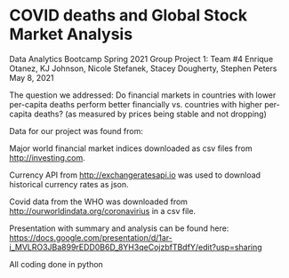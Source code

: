 # COVID deaths and Global Stock Market Analysis
Data Analytics Bootcamp Spring 2021
Group Project 1: Team #4
Enrique Otanez, KJ Johnson, Nicole Stefanek, Stacey Dougherty, Stephen Peters
May 8, 2021

The question we addressed:
Do financial markets in countries with lower per-capita deaths perform better financially vs. countries with higher per-capita deaths? 
(as measured by prices being stable and not dropping)

Data for our project was found from:

Major world financial market indices downloaded as csv files from http://investing.com.

Currency API from http://exchangeratesapi.io was used to download historical currency rates as json.

Covid data from the WHO was downloaded from http://ourworldindata.org/coronavirius in a csv file.

Presentation with summary and analysis can be found here: https://docs.google.com/presentation/d/1ar-i_MVLRO3JBa899rEDD0B6D_8YH3qeCojzbfTBdfY/edit?usp=sharing

All coding done in python
